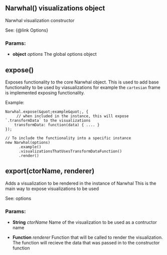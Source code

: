 

<!-- Start src/scripts/core/narwhal.js -->

## Narwhal() visualizations object

Narwhal visualization constructor

See: {@link Options}

### Params: 

* **object** *options* The global options object

## expose()

Exposes functionality to the core Narwhal object.
This is used to add base functionality to be used by viasualizations
for example the `cartesian` frame is implemented exposing functionality.

Example:

    Narwhal.expose(&quot;example&quot;, {
         // when included in the instance, this will expose `.transformData` to the visualizations
        transformData: function(data) { .... }
    });

    // To include the functionality into a specific instance
    new Narwhal(options)
          .example()
          .visualizationsThatUsesTransformDataFunction()
          .render()

## export(ctorName, renderer)

Adds a visualization to be rendered in the instance of Narwhal
This is the main way to expose visualizations to be used

See: options

### Params: 

* **String** *ctorName* Name of the visualization to be used as a contructor name

* **Function** *renderer* Function that will be called to render the visualization. The function will recieve the data that was passed in to the constructor function

<!-- End src/scripts/core/narwhal.js -->

